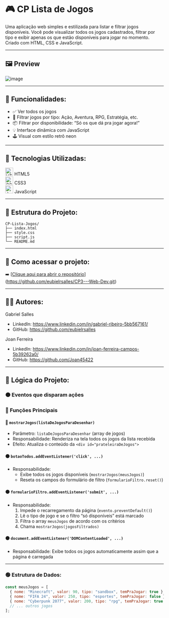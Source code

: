 # 🎮 CP Lista de Jogos

Uma aplicação web simples e estilizada para listar e filtrar jogos disponíveis. Você pode visualizar todos os jogos cadastrados, filtrar por tipo e exibir apenas os que estão disponíveis para jogar no momento. Criado com HTML, CSS e JavaScript.

---

## 🖼️ Preview

![image](https://github.com/user-attachments/assets/ab10501e-2b49-4add-9d22-479e0162e7e7)

---

## 🚀 Funcionalidades:

- ✅ Ver todos os jogos
- 🎯 Filtrar jogos por tipo: Ação, Aventura, RPG, Estratégia, etc.
- 📦 Filtrar por disponibilidade: “Só os que dá pra jogar agora!”
- 💡 Interface dinâmica com JavaScript
- 🕹️ Visual com estilo retrô neon

---

## 🧰 Tecnologias Utilizadas:

<img src="https://cdn.jsdelivr.net/gh/devicons/devicon/icons/html5/html5-original.svg" alt="HTML5" width="25"/> HTML5  
<img src="https://cdn.jsdelivr.net/gh/devicons/devicon/icons/css3/css3-original.svg" alt="CSS3" width="25"/> CSS3  
<img src="https://cdn.jsdelivr.net/gh/devicons/devicon/icons/javascript/javascript-original.svg" alt="JavaScript" width="25"/> JavaScript

---

## 📁 Estrutura do Projeto:

```
CP-Lista-Jogos/
├── index.html
├── style.css
├── script.js
└── README.md
```

---

## 🔗 Como acessar o projeto:

➡️ [[Clique aqui para abrir o repositório](https://github.com/eubielrsalles/CP3---Web-Dev.git)](https://github.com/eubielrsalles/CP3---Web-Dev.git)

---

## 👨‍💻 Autores:

Gabriel Salles  
- LinkedIn: https://www.linkedin.com/in/gabriel-ribeiro-5bb567161/
- GitHub: https://github.com/eubielrsalles

Joan Ferreira
- LinkedIn: https://www.linkedin.com/in/joan-ferreira-campos-5b39262a0/ 
- GitHub: https://github.com/Joan45422

---

## 🧠 Lógica do Projeto:

### 🟠 Eventos que disparam ações
### 🔵 Funções Principais

#### 🔵 `mostrarJogos(listaDeJogosParaDesenhar)`
- Parâmetro: `listaDeJogosParaDesenhar` (array de jogos)
- Responsabilidade: Renderiza na tela todos os jogos da lista recebida
- Efeito: Atualiza o conteúdo da `<div id="prateleiraDeJogos">`

#### 🟠 `botaoTodos.addEventListener('click', ...)`
- Responsabilidade:
  - Exibe todos os jogos disponíveis (`mostrarJogos(meusJogos)`)
  - Reseta os campos do formulário de filtro (`formularioFiltro.reset()`)

#### 🟠 `formularioFiltro.addEventListener('submit', ...)`
- Responsabilidade:
  1. Impede o recarregamento da página (`evento.preventDefault()`)
  2. Lê o tipo de jogo e se o filtro “só disponíveis” está marcado
  3. Filtra o array `meusJogos` de acordo com os critérios
  4. Chama `mostrarJogos(jogosFiltrados)`

#### 🟠 `document.addEventListener('DOMContentLoaded', ...)`
- Responsabilidade: Exibe todos os jogos automaticamente assim que a página é carregada

---

### 🟢 Estrutura de Dados:

```js
const meusJogos = [
  { nome: "Minecraft", valor: 90, tipo: "sandbox", temPraJogar: true },
  { nome: "FIFA 24", valor: 250, tipo: "esportes", temPraJogar: false },
  { nome: "Cyberpunk 2077", valor: 200, tipo: "rpg", temPraJogar: true },
  // ... outros jogos
];
